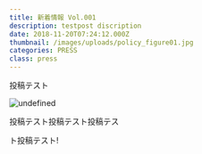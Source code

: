 ```yaml
---
title: 新着情報 Vol.001
description: testpost discription
date: 2018-11-20T07:24:12.000Z
thumbnail: /images/uploads/policy_figure01.jpg
categories: PRESS
class: press
---
```


投稿テスト

![undefined](/images/uploads/policy_figure01.jpg)

投稿テスト投稿テスト投稿テス

ト投稿テスト!










